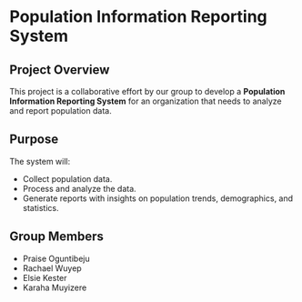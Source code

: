 # Population Information Reporting System

## Project Overview
This project is a collaborative effort by our group to develop a **Population Information Reporting System** for an organization that needs to analyze and report population data.

## Purpose
The system will:
- Collect population data.
- Process and analyze the data.
- Generate reports with insights on population trends, demographics, and statistics.

## Group Members
- Praise Oguntibeju
- Rachael Wuyep
- Elsie Kester
- Karaha Muyizere